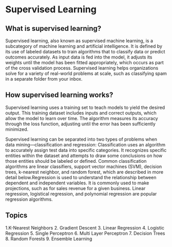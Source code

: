 # Supervised Learning 

## What is supervised learning?
Supervised learning, also known as supervised machine learning, is a subcategory of machine learning and artificial intelligence. 
It is defined by its use of labeled datasets to train algorithms that to classify data or predict outcomes accurately.
As input data is fed into the model, it adjusts its weights until the model has been fitted appropriately, which occurs as part of the cross validation process. 
Supervised learning helps organizations solve for a variety of real-world problems at scale, such as classifying spam in a separate folder from your inbox.

## How supervised learning works?
Supervised learning uses a training set to teach models to yield the desired output. 
This training dataset includes inputs and correct outputs, which allow the model to learn over time. 
The algorithm measures its accuracy through the loss function, adjusting until the error has been sufficiently minimized.

Supervised learning can be separated into two types of problems when data mining—classification and regression:
Classification uses an algorithm to accurately assign test data into specific categories. 
It recognizes specific entities within the dataset and attempts to draw some conclusions on how those entities should be labeled or defined. 
Common classification algorithms are linear classifiers, support vector machines (SVM), decision trees, k-nearest neighbor, and random forest, 
which are described in more detail below.Regression is used to understand the relationship between dependent and independent variables. 
It is commonly used to make projections, such as for sales revenue for a given business. Linear regression, 
logistical regression, and polynomial regression are popular regression algorithms.

## Topics
1.K-Nearest Neighbors
2. Gradient Descent
3. Linear Regression
4. Logistic Regression
5. Single Perceptron
6. Multi Layer Perceptron
7. Decision Trees
8. Random Forests
9. Ensemble Learning
